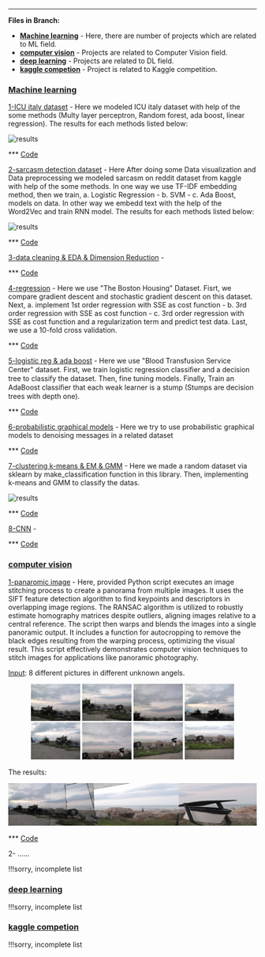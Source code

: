 ---
__Files in Branch:__

- __[Machine learning](https://github.com/pm78p/root/tree/main/Machine%20learning)__ - Here, there are number of projects which are related to ML field.
- __[computer vision](https://github.com/pm78p/root/tree/main/computer%20vision)__ - Projects are related to Computer Vision field.
- __[deep learning](https://github.com/pm78p/root/tree/main/deep%20learning)__ - Projects are related to DL field.
- __[kaggle competion](https://github.com/pm78p/root/tree/main/kaggle%20competion)__ - Project is related to Kaggle competition.
  

### [Machine learning](https://github.com/pm78p/root/tree/main/Machine%20learning)


[1-ICU italy dataset](https://github.com/pm78p/root/tree/main/Machine%20learning/1-ICU%20italy%20dataset) - Here we modeled ICU italy dataset with help of the some methods
(Multy layer perceptron, Random forest, ada boost, linear regression). The results for each methods listed below:

![results](https://github.com/pm78p/root/blob/main/1-icu_result.png)

*** [Code](https://github.com/pm78p/root/blob/main/Machine%20learning/1-ICU%20italy%20dataset/codes.ipynb)

[2-sarcasm detection dataset](https://github.com/pm78p/root/tree/main/Machine%20learning/2-sarcasm%20detection%20dataset) - Here After doing some Data visualization and  Data
preprocessing we modeled sarcasm on reddit dataset from kaggle with help of the some methods.
In one way we use TF-IDF embedding method, then we train, a. Logistic Regression - b. SVM - c. Ada Boost, models on data. 
In other way we embedd text with the help of the Word2Vec and train RNN model.
The results for each methods listed below:

![results](https://github.com/pm78p/root/blob/main/2-sarcasm_result.png)

*** [Code](https://github.com/pm78p/root/blob/main/Machine%20learning/2-sarcasm%20detection%20dataset/codes.ipynb)

[3-data cleaning & EDA & Dimension Reduction](https://github.com/pm78p/root/tree/main/Machine%20learning/3-data%20cleaning%20%26%20EDA%20%26%20Dimension%20Reduction) -

*** [Code](https://github.com/pm78p/root/blob/main/Machine%20learning/3-data%20cleaning%20%26%20EDA%20%26%20Dimension%20Reduction/codes.ipynb)

[4-regression](https://github.com/pm78p/root/tree/main/Machine%20learning/4-regression) - Here we use "The Boston Housing" Dataset. Fisrt, we compare gradient descent and stochastic gradient descent on this dataset. Next, a. implement 1st order regression with SSE
as cost function - b. 3rd order regression with SSE as cost function - c. 3rd order regression with SSE as cost function and a regularization term and predict test data.
Last, we use a 10-fold cross validation.

*** [Code](https://github.com/pm78p/root/blob/main/Machine%20learning/4-regression/codes.ipynb)

[5-logistic reg & ada boost](https://github.com/pm78p/root/tree/main/Machine%20learning/5-logistic%20reg%20%26%20ada%20boost) - Here we use "Blood Transfusion Service Center"
dataset. First, we train logistic regression classiﬁer and a decision tree to classify the dataset. Then, fine tuning models. Finally, Train an AdaBoost classiﬁer that each weak 
learner is a stump (Stumps are decision trees with depth one).

*** [Code](https://github.com/pm78p/root/blob/main/Machine%20learning/5-logistic%20reg%20%26%20ada%20boost/codes.ipynb)

[6-probabilistic graphical models](https://github.com/pm78p/root/tree/main/Machine%20learning/6-probabilistic%20graphical%20models) - Here we try to use probabilistic graphical models
to denoising messages in a related dataset

*** [Code](https://github.com/pm78p/root/blob/main/Machine%20learning/6-probabilistic%20graphical%20models/codes.ipynb)

[7-clustering k-means & EM & GMM](https://github.com/pm78p/root/tree/main/Machine%20learning/7-clustering%20k-means%20%26%20EM%20%26%20GMM) - Here we made a random dataset via sklearn 
by make_classification function in this library. Then, implementing k-means and GMM to classify the datas.

![results](https://github.com/pm78p/root/blob/main/7-clusterin_result.png)

*** [Code](https://github.com/pm78p/root/blob/main/Machine%20learning/7-clustering%20k-means%20%26%20EM%20%26%20GMM/codes.ipynb)

[8-CNN](https://github.com/pm78p/root/tree/main/Machine%20learning/8-CNN) - 

*** [Code](https://github.com/pm78p/root/blob/main/Machine%20learning/8-CNN/codes.ipynb)

### [computer vision](https://github.com/pm78p/root/tree/main/computer%20vision)
[1-panaromic image](https://github.com/pm78p/artificial-intelligence-machine-learning) - Here, provided Python script executes an image stitching process to create a panorama from multiple images. It uses the SIFT feature detection algorithm to find keypoints and descriptors in overlapping image regions. The RANSAC algorithm is utilized to robustly estimate homography matrices despite outliers, aligning images relative to a central reference. The script then warps and blends the images into a single panoramic output. It includes a function for autocropping to remove the black edges resulting from the warping process, optimizing the visual result. This script effectively demonstrates computer vision techniques to stitch images for applications like panoramic photography.

[Input](https://github.com/pm78p/artificial-intelligence-machine-learning/tree/main/computer%20vision/first%20step/panaroma/input%20data):
8 different pictures in different unknown angels.

<p align="center">
  <img src="https://github.com/pm78p/artificial-intelligence-machine-learning/blob/main/computer%20vision/first%20step/panaroma/input%20data/03.JPG" width="100" alt="Image 1">
  <img src="https://github.com/pm78p/artificial-intelligence-machine-learning/blob/main/computer%20vision/first%20step/panaroma/input%20data/04.JPG" width="100" alt="Image 2">
  <img src="https://github.com/pm78p/artificial-intelligence-machine-learning/blob/main/computer%20vision/first%20step/panaroma/input%20data/05.JPG" width="100" alt="Image 3">
  <img src="https://github.com/pm78p/artificial-intelligence-machine-learning/blob/main/computer%20vision/first%20step/panaroma/input%20data/06.JPG" width="100" alt="Image 4">
  <img src="https://github.com/pm78p/artificial-intelligence-machine-learning/blob/main/computer%20vision/first%20step/panaroma/input%20data/07.JPG" width="100" alt="Image 5">
  <img src="https://github.com/pm78p/artificial-intelligence-machine-learning/blob/main/computer%20vision/first%20step/panaroma/input%20data/08.JPG" width="100" alt="Image 6">
  <img src="https://github.com/pm78p/artificial-intelligence-machine-learning/blob/main/computer%20vision/first%20step/panaroma/input%20data/09.JPG" width="100" alt="Image 7">
  <img src="https://github.com/pm78p/artificial-intelligence-machine-learning/blob/main/computer%20vision/first%20step/panaroma/input%20data/10.JPG" width="100" alt="Image 8">
  <!-- Add more images as needed -->
</p>


The results:

![results](https://github.com/pm78p/artificial-intelligence-machine-learning/blob/main/computer%20vision/first%20step/panaroma/r13_crop.jpg)

*** [Code](https://github.com/pm78p/artificial-intelligence-machine-learning/blob/main/computer%20vision/first%20step/panaroma/codes.py)

2- ......

!!!sorry, incomplete list
### [deep learning](https://github.com/pm78p/root/tree/main/deep%20learning)
!!!sorry, incomplete list
### [kaggle competion](https://github.com/pm78p/root/tree/main/kaggle%20competion)
!!!sorry, incomplete list
